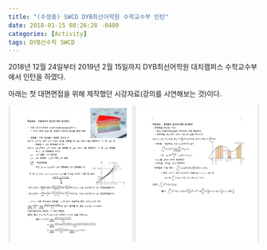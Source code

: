 ```yaml
---
title: "(수정중) SWCD DYB최선어학원 수학교수부 인턴"
date: 2018-01-15 08:26:28 -0400
categories: [Activity]
tags: DYB선수학 SWCD
---
```


2018년 12월 24일부터 2019년 2월 15일까지 DYB최선어학원 대치캠퍼스 수학교수부에서 인턴을 하였다.

아래는 첫 대면면접을 위해 제작했던 시강자료(강의를 시연해보는 것)이다.

![](/img/시강자료.png)

